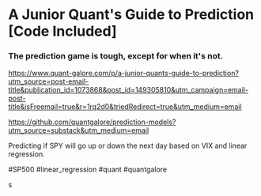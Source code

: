 # A Junior Quant's Guide to Prediction [Code Included]

### The prediction game is tough, except for when it's not.
https://www.quant-galore.com/p/a-junior-quants-guide-to-prediction?utm_source=post-email-title&publication_id=1073868&post_id=149305810&utm_campaign=email-post-title&isFreemail=true&r=1rq2d0&triedRedirect=true&utm_medium=email

https://github.com/quantgalore/prediction-models?utm_source=substack&utm_medium=email

Predicting if SPY will go up or down the next day based on VIX and linear regression.

#SP500 #linear_regression #quant #quantgalore

s